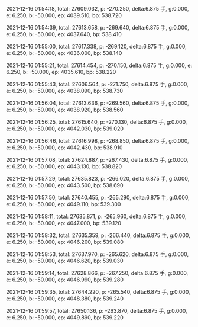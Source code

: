 2021-12-16 01:54:18, total: 27609.032, p: -270.250, delta:6.875 手, g:0.000, e: 6.250, b: -50.000, ep: 4039.510, bp: 538.720

2021-12-16 01:54:39, total: 27613.658, p: -269.640, delta:6.875 手, g:0.000, e: 6.250, b: -50.000, ep: 4037.640, bp: 538.410

2021-12-16 01:55:00, total: 27617.338, p: -269.120, delta:6.875 手, g:0.000, e: 6.250, b: -50.000, ep: 4036.000, bp: 538.140

2021-12-16 01:55:21, total: 27614.454, p: -270.150, delta:6.875 手, g:0.000, e: 6.250, b: -50.000, ep: 4035.610, bp: 538.220

2021-12-16 01:55:43, total: 27606.564, p: -271.750, delta:6.875 手, g:0.000, e: 6.250, b: -50.000, ep: 4038.090, bp: 538.730

2021-12-16 01:56:04, total: 27613.636, p: -269.560, delta:6.875 手, g:0.000, e: 6.250, b: -50.000, ep: 4038.920, bp: 538.560

2021-12-16 01:56:25, total: 27615.640, p: -270.130, delta:6.875 手, g:0.000, e: 6.250, b: -50.000, ep: 4042.030, bp: 539.020

2021-12-16 01:56:46, total: 27616.998, p: -268.850, delta:6.875 手, g:0.000, e: 6.250, b: -50.000, ep: 4042.430, bp: 538.910

2021-12-16 01:57:08, total: 27624.887, p: -267.430, delta:6.875 手, g:0.000, e: 6.250, b: -50.000, ep: 4043.130, bp: 538.820

2021-12-16 01:57:29, total: 27635.823, p: -266.020, delta:6.875 手, g:0.000, e: 6.250, b: -50.000, ep: 4043.500, bp: 538.690

2021-12-16 01:57:50, total: 27640.455, p: -265.290, delta:6.875 手, g:0.000, e: 6.250, b: -50.000, ep: 4049.110, bp: 539.300

2021-12-16 01:58:11, total: 27635.871, p: -265.960, delta:6.875 手, g:0.000, e: 6.250, b: -50.000, ep: 4047.000, bp: 539.120

2021-12-16 01:58:32, total: 27635.359, p: -266.440, delta:6.875 手, g:0.000, e: 6.250, b: -50.000, ep: 4046.200, bp: 539.080

2021-12-16 01:58:53, total: 27637.970, p: -265.620, delta:6.875 手, g:0.000, e: 6.250, b: -50.000, ep: 4046.620, bp: 539.030

2021-12-16 01:59:14, total: 27628.866, p: -267.250, delta:6.875 手, g:0.000, e: 6.250, b: -50.000, ep: 4046.990, bp: 539.280

2021-12-16 01:59:35, total: 27644.220, p: -265.540, delta:6.875 手, g:0.000, e: 6.250, b: -50.000, ep: 4048.380, bp: 539.240

2021-12-16 01:59:57, total: 27650.136, p: -263.870, delta:6.875 手, g:0.000, e: 6.250, b: -50.000, ep: 4049.890, bp: 539.220